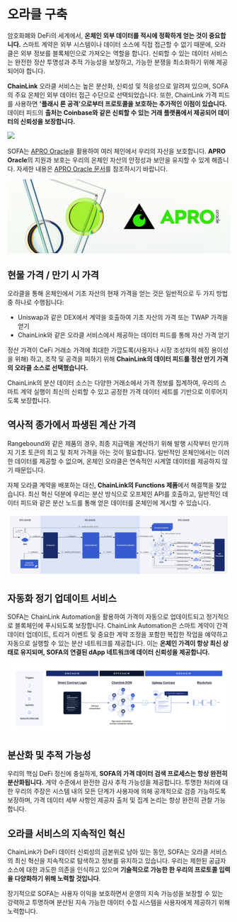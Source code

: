 # 오라클 구축

암호화폐와 DeFi의 세계에서, **온체인 외부 데이터를 적시에 정확하게 얻는 것이 중요합니다.** 스마트 계약은 외부 시스템이나 데이터 소스에 직접 접근할 수 없기 때문에, 오라클은 외부 정보를 블록체인으로 가져오는 역할을 합니다. 신뢰할 수 있는 데이터 서비스는 완전한 정산 투명성과 추적 가능성을 보장하고, 가능한 분쟁을 최소화하기 위해 제공되어야 합니다.

**ChainLink** 오라클 서비스는 높은 분산화, 신뢰성 및 적응성으로 알려져 있으며, SOFA의 주요 온체인 외부 데이터 접근 수단으로 선택되었습니다. 또한, ChainLink 가격 피드를 사용하면 **'플래시 론 공격'으로부터 프로토콜을 보호하는 추가적인 이점이 있습니다.** 데이터 피드의 **출처는 Coinbase와 같은 신뢰할 수 있는 거래 플랫폼에서 제공되어 데이터의 신뢰성을 보장합니다.**

![](../../static/chainlink.png)

SOFA는 [APRO Oracle](https://www.apro.com)을 활용하여 여러 체인에서 우리의 자산을 보호합니다. **APRO Oracle**의 지원과 보호는 우리의 온체인 자산의 안정성과 보안을 유지할 수 있게 해줍니다. 자세한 내용은 [APRO Oracle 문서](https://docs.apro.com/en)를 참조하시기 바랍니다.

![](../../static/apro.jpg)

## 현물 가격 / 만기 시 가격

오라클을 통해 온체인에서 기초 자산의 현재 가격을 얻는 것은 일반적으로 두 가지 방법 중 하나로 수행됩니다:

- Uniswap과 같은 DEX에서 계약을 호출하여 기초 자산의 가격 또는 TWAP 가격을 얻기
- ChainLink와 같은 오라클 서비스에서 제공하는 데이터 피드를 통해 자산 가격 얻기

정산 가격이 CeFi 거래소 가격에 최대한 가깝도록(사용자나 시장 조성자의 헤징 용이성을 위해) 하고, 조작 및 공격을 피하기 위해 **ChainLink의 데이터 피드를 정산 만기 가격의 오라클 소스로 선택했습니다.**

ChainLink의 분산 데이터 소스는 다양한 거래소에서 가격 정보를 집계하여, 우리의 스마트 계약 실행이 최신의 신뢰할 수 있고 공정한 가격 데이터 세트를 기반으로 이루어지도록 보장합니다.

## 역사적 종가에서 파생된 계산 가격

Rangebound와 같은 제품의 경우, 최종 지급액을 계산하기 위해 발행 시작부터 만기까지 기초 토큰의 최고 및 최저 가격을 아는 것이 필요합니다. 일반적인 온체인에서는 이러한 데이터를 제공할 수 없으며, 온체인 오라클은 연속적인 시계열 데이터를 제공하지 않기 때문입니다.

자체 오라클 계약을 배포하는 대신, **ChainLink의 Functions 제품**에서 해결책을 찾았습니다. 최신 혁신 덕분에 우리는 분산 방식으로 오프체인 API를 호출하고, 일반적인 데이터 피드와 같은 분산 노드를 통해 얻은 데이터를 온체인에 게시할 수 있습니다.

![](../../static/KxYlbnS0IoEtX6xAxV1uB0WKsLg.png)

## 자동화 정기 업데이트 서비스

SOFA는 ChainLink Automation을 활용하여 가격이 자동으로 업데이트되고 정기적으로 블록체인에 푸시되도록 보장합니다. ChainLink Automation은 스마트 계약이 간격 데이터 업데이트, 트리거 이벤트 및 중요한 계약 조정을 포함한 복잡한 작업을 예약하고 자동으로 실행할 수 있는 분산 네트워크를 제공합니다. 이는 **온체인 가격이 항상 최신 상태로 유지되며, SOFA의 연결된 dApp 네트워크에 데이터 신뢰성을 제공합니다.**

![](../../static/FESNbrjpEobC0DxtBz5u6Og0sgf.png)

## 분산화 및 추적 가능성

우리의 핵심 DeFi 정신에 충실하게, **SOFA의 가격 데이터 검색 프로세스는 항상 완전히 분산화됩니다.** 계약 수준에서 완전한 감사 추적 가능성을 제공합니다. 투명한 처리에 대한 우리의 주장은 시스템 내의 모든 단계가 사용자에 의해 공개적으로 검증 가능하도록 보장하며, 가격 데이터 세부 사항인 제공자 출처 및 집계 논리는 항상 완전히 관찰 가능합니다.

## 오라클 서비스의 지속적인 혁신

ChainLink가 DeFi 데이터 신뢰성의 금본위로 남아 있는 동안, SOFA는 오라클 서비스의 최신 혁신을 지속적으로 탐색하고 정보를 유지하고 있습니다. 우리는 제한된 공급자 소스에 대한 과도한 의존을 인식하고 있으며 **기술적으로 가능한 한 우리의 프로토콜 입력을 다양화하기 위해 노력할 것입니다**.

장기적으로 SOFA는 사용자 이익을 보호하면서 운영의 지속 가능성을 보장할 수 있는 강력하고 투명하며 분산된 지속 가능한 데이터 수집 시스템을 사용자에게 제공하기 위해 노력합니다.